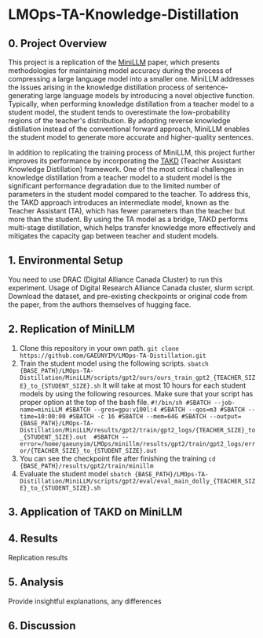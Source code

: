 # LMOps-TA-Knowledge-Distillation

## 0. Project Overview
This project is a replication of the [MiniLLM](https://arxiv.org/abs/2306.08543) paper, which presents methodologies for maintaining model accuracy during the process of compressing a large language model into a smaller one. MiniLLM addresses the issues arising in the knowledge distillation process of sentence-generating large language models by introducing a novel objective function. Typically, when performing knowledge distillation from a teacher model to a student model, the student tends to overestimate the low-probability regions of the teacher's distribution. By adopting reverse knowledge distillation instead of the conventional forward approach, MiniLLM enables the student model to generate more accurate and higher-quality sentences.

In addition to replicating the training process of MiniLLM, this project further improves its performance by incorporating the [TAKD]((https://arxiv.org/abs/1902.03393)) (Teacher Assistant Knowledge Distillation) framework. One of the most critical challenges in knowledge distillation from a teacher model to a student model is the significant performance degradation due to the limited number of parameters in the student model compared to the teacher. To address this, the TAKD approach introduces an intermediate model, known as the Teacher Assistant (TA), which has fewer parameters than the teacher but more than the student. By using the TA model as a bridge, TAKD performs multi-stage distillation, which helps transfer knowledge more effectively and mitigates the capacity gap between teacher and student models.

## 1. Environmental Setup
You need to use DRAC (Digital Alliance Canada Cluster) to run this experiment. 
Usage of Digital Research Alliance Canada cluster, slurm script.
Download the dataset, and pre-existing checkpoints or original code from the paper, from the authors themselves of hugging face.


## 2. Replication of MiniLLM
1. Clone this repository in your own path.
`
git clone https://github.com/GAEUNYIM/LMOps-TA-Distillation.git
`
2. Train the student model using the following scripts. 
`
sbatch {BASE_PATH}/LMOps-TA-Distillation/MiniLLM/scripts/gpt2/ours/ours_train_gpt2_{TEACHER_SIZE}_to_{STUDENT_SIZE}.sh
`
It will take at most 10 hours for each student models by using the following resources. Make sure that your script has proper option at the top of the bash file.
`
#!/bin/sh
#SBATCH --job-name=miniLLM
#SBATCH --gres=gpu:v100l:4
#SBATCH --qos=m3
#SBATCH --time=10:00:00
#SBATCH -c 16
#SBATCH --mem=64G
#SBATCH --output={BASE_PATH}/LMOps-TA-Distillation/MiniLLM/results/gpt2/train/gpt2_logs/{TEACHER_SIZE}_to_{STUDENT_SIZE}.out 
#SBATCH --error=/home/gaeunyim/LMOps/minillm/results/gpt2/train/gpt2_logs/error/{TEACHER_SIZE}_to_{STUDENT_SIZE}.out
`
3. You can see the checkpoint file after finishing the training
`
cd {BASE_PATH}/results/gpt2/train/minillm
`
4. Evaluate the student model 
`
sbatch {BASE_PATH}/LMOps-TA-Distillation/MiniLLM/scripts/gpt2/eval/eval_main_dolly_{TEACHER_SIZE}_to_{STUDENT_SIZE}.sh
`

## 3. Application of TAKD on MiniLLM

## 4. Results
Replication results

## 5. Analysis
Provide insightful explanations, any differences

## 6. Discussion
